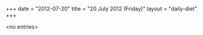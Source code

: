 +++
date = "2012-07-20"
title = "20 July 2012 (Friday)"
layout = "daily-diet"
+++

<p>&lt;no entries&gt;</p>